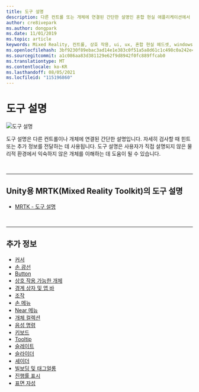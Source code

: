 ```yaml
---
title: 도구 설명
description: 다른 컨트롤 또는 개체에 연결된 간단한 설명인 혼합 현실 애플리케이션에서 도구 설명을 사용하는 방법을 알아봅니다.
author: cre8ivepark
ms.author: dongpark
ms.date: 11/01/2019
ms.topic: article
keywords: Mixed Reality, 컨트롤, 상호 작용, ui, ux, 혼합 현실 헤드셋, windows mixed reality 헤드셋, 가상 현실 헤드셋, HoloLens, 도구 설명, MRTK, Mixed Reality Toolkit
ms.openlocfilehash: 3bf9230f89ebac3ad14e1e383c0f51a5a8d61c1c498c0a242e4dffbd1488bdbf
ms.sourcegitcommit: a1c086aa83d381129e62f9d8942f0fc889ffcab0
ms.translationtype: MT
ms.contentlocale: ko-KR
ms.lasthandoff: 08/05/2021
ms.locfileid: "115196860"
---
```

# <a name="tooltip"></a>도구 설명

![도구 설명](images/UX_Hero_Tooltip.jpg)

도구 설명은 다른 컨트롤이나 개체에 연결된 간단한 설명입니다. 자세히 검사할 때 힌트 또는 추가 정보를 전달하는 데 사용됩니다. 도구 설명은 사용자가 직접 설명되지 않은 물리적 환경에서 익숙하지 않은 개체를 이해하는 데 도움이 될 수 있습니다. 

<br>

---

## <a name="tooltip-in-mrtk-mixed-reality-toolkit-for-unity"></a>Unity용 MRTK(Mixed Reality Toolkit)의 도구 설명

* [MRTK - 도구 설명](/windows/mixed-reality/mrtk-unity/features/ux-building-blocks/tooltip)

<br>

---

## <a name="see-also"></a>추가 정보

* [커서](cursors.md)
* [손 광선](point-and-commit.md)
* [Button](button.md)
* [상호 작용 가능한 개체](interactable-object.md)
* [경계 상자 및 앱 바](app-bar-and-bounding-box.md)
* [조작](direct-manipulation.md)
* [손 메뉴](hand-menu.md)
* [Near 메뉴](near-menu.md)
* [개체 컬렉션](object-collection.md)
* [음성 명령](voice-input.md)
* [키보드](keyboard.md)
* [Tooltip](tooltip.md)
* [슬레이트](slate.md)
* [슬라이더](slider.md)
* [셰이더](shader.md)
* [빌보딩 및 태그얼롱](billboarding-and-tag-along.md)
* [진행률 표시](progress.md)
* [표면 자성](surface-magnetism.md)